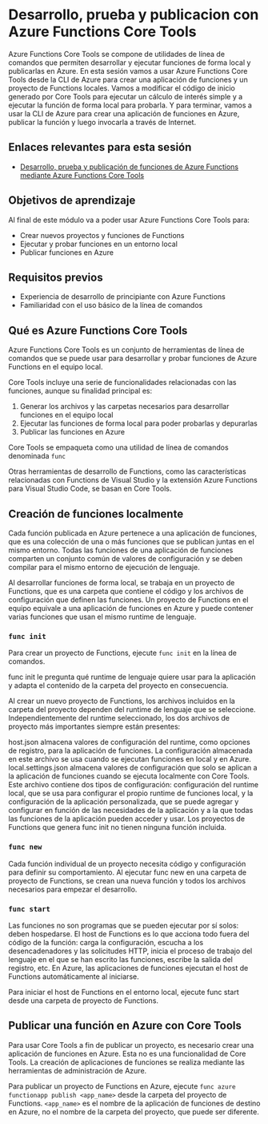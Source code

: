 # Desarrollo, prueba y publicacion con Azure Functions Core Tools

Azure Functions Core Tools se compone de utilidades de línea de comandos que permiten desarrollar y ejecutar funciones de forma local y publicarlas en Azure. En esta sesión vamos a usar Azure Functions Core Tools desde la CLI de Azure para crear una aplicación de funciones y un proyecto de Functions locales. Vamos a modificar el código de inicio generado por Core Tools para ejecutar un cálculo de interés simple y a ejecutar la función de forma local para probarla. Y para terminar, vamos a usar la CLI de Azure para crear una aplicación de funciones en Azure, publicar la función y luego invocarla a través de Internet.

## Enlaces relevantes para esta sesión

- [Desarrollo, prueba y publicación de funciones de Azure Functions mediante Azure Functions Core Tools](https://aka.ms/AzureFunctionsCoreTools5)


## Objetivos de aprendizaje

Al final de este módulo va a poder usar Azure Functions Core Tools para:

- Crear nuevos proyectos y funciones de Functions
- Ejecutar y probar funciones en un entorno local
- Publicar funciones en Azure

## Requisitos previos

- Experiencia de desarrollo de principiante con Azure Functions
- Familiaridad con el uso básico de la línea de comandos

## Qué es Azure Functions Core Tools

Azure Functions Core Tools es un conjunto de herramientas de línea de comandos que se puede usar para desarrollar y probar funciones de Azure Functions en el equipo local.

Core Tools incluye una serie de funcionalidades relacionadas con las funciones, aunque su finalidad principal es:

1. Generar los archivos y las carpetas necesarios para desarrollar funciones en el equipo local
2. Ejecutar las funciones de forma local para poder probarlas y depurarlas
3. Publicar las funciones en Azure

Core Tools se empaqueta como una utilidad de línea de comandos denominada `func`

Otras herramientas de desarrollo de Functions, como las características relacionadas con Functions de Visual Studio y la extensión Azure Functions para Visual Studio Code, se basan en Core Tools.

## Creación de funciones localmente

Cada función publicada en Azure pertenece a una aplicación de funciones, que es una colección de una o más funciones que se publican juntas en el mismo entorno. Todas las funciones de una aplicación de funciones comparten un conjunto común de valores de configuración y se deben compilar para el mismo entorno de ejecución de lenguaje.

Al desarrollar funciones de forma local, se trabaja en un proyecto de Functions, que es una carpeta que contiene el código y los archivos de configuración que definen las funciones. Un proyecto de Functions en el equipo equivale a una aplicación de funciones en Azure y puede contener varias funciones que usan el mismo runtime de lenguaje.

### `func init`

Para crear un proyecto de Functions, ejecute `func init` en la línea de comandos.

func init le pregunta qué runtime de lenguaje quiere usar para la aplicación y adapta el contenido de la carpeta del proyecto en consecuencia.

Al crear un nuevo proyecto de Functions, los archivos incluidos en la carpeta del proyecto dependen del runtime de lenguaje que se seleccione. Independientemente del runtime seleccionado, los dos archivos de proyecto más importantes siempre están presentes:

host.json almacena valores de configuración del runtime, como opciones de registro, para la aplicación de funciones. La configuración almacenada en este archivo se usa cuando se ejecutan funciones en local y en Azure.
local.settings.json almacena valores de configuración que solo se aplican a la aplicación de funciones cuando se ejecuta localmente con Core Tools. Este archivo contiene dos tipos de configuración: configuración del runtime local, que se usa para configurar el propio runtime de funciones local, y la configuración de la aplicación personalizada, que se puede agregar y configurar en función de las necesidades de la aplicación y a la que todas las funciones de la aplicación pueden acceder y usar.
Los proyectos de Functions que genera func init no tienen ninguna función incluida.

### `func new`

Cada función individual de un proyecto necesita código y configuración para definir su comportamiento. Al ejecutar func new en una carpeta de proyecto de Functions, se crean una nueva función y todos los archivos necesarios para empezar el desarrollo.

### `func start`

Las funciones no son programas que se pueden ejecutar por sí solos: deben hospedarse. El host de Functions es lo que acciona todo fuera del código de la función: carga la configuración, escucha a los desencadenadores y las solicitudes HTTP, inicia el proceso de trabajo del lenguaje en el que se han escrito las funciones, escribe la salida del registro, etc. En Azure, las aplicaciones de funciones ejecutan el host de Functions automáticamente al iniciarse.

Para iniciar el host de Functions en el entorno local, ejecute func start desde una carpeta de proyecto de Functions.

## Publicar una función en Azure con Core Tools

Para usar Core Tools a fin de publicar un proyecto, es necesario crear una aplicación de funciones en Azure. Esta no es una funcionalidad de Core Tools. La creación de aplicaciones de funciones se realiza mediante las herramientas de administración de Azure.

Para publicar un proyecto de Functions en Azure, ejecute `func azure functionapp publish <app_name>` desde la carpeta del proyecto de Functions. `<app_name>` es el nombre de la aplicación de funciones de destino en Azure, no el nombre de la carpeta del proyecto, que puede ser diferente.